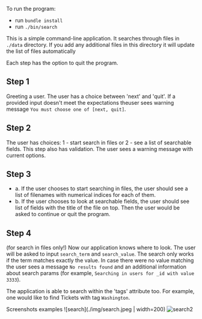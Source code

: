 To run the program:

* run `bundle install`
* run `./bin/search`

This is a simple command-line application. It searches through files in `./data` directory. If you add any additional files in this directory it will update the list of files automatically

Each step has the option to quit the program.

## Step 1
Greeting a user. The user has a choice between 'next' and 'quit'. If a provided input doesn't meet the expectations theuser sees warning message `You must choose one of [next, quit]`. 

## Step 2
The user has choices: 1 - start search in files or 2 - see a list of searchable fields. This step also has validation. The user sees a warning message with current options. 

## Step 3
- a. If the user chooses to start searching in files, the user should see a list of filenames with numerical indices for each of them. 
- b. If the user chooses to look at searchable fields, the user should see list of fields with the title of the file on top. Then the user would be asked to continue or quit the program. 

## Step 4
(for search in files only!) Now our application knows where to look. The user will be asked to input `search_term` and `search_value`. The search only works if the term matches exactly the value. In case there were no value matching the user sees a message `No results found` and an additional information about search params (for example, `Searching in users for _id with value 3333`). 

The application is able to search within the 'tags' attribute too. For example, one would like to find Tickets with tag `Washington`. 

Screenshots examples
![search](./img/search.jpeg | width=200)
![search2](./img/no_results.jpeg)


